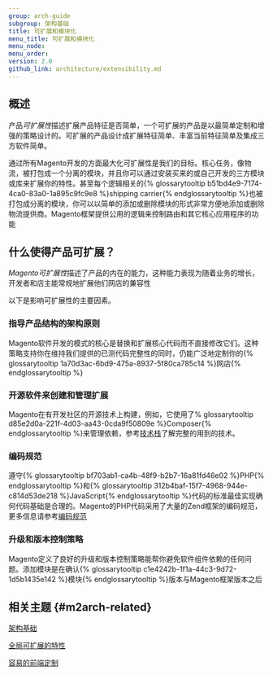 ```yaml
---
group: arch-guide
subgroup: 架构基础
title: 可扩展和模块化
menu_title: 可扩展和模块化
menu_node:
menu_order:
version: 2.0
github_link: architecture/extensibility.md
---
```


## 概述

产品<i>可扩展性</i>描述扩展产品特征是否简单，一个可扩展的产品是以最简单定制和增强的策略设计的。可扩展的产品设计成扩展特征简单、丰富当前特征简单及集成三方软件简单。

通过所有Magento开发的方面最大化可扩展性是我们的目标。核心任务，像物流，被打包成一个分离的模块，并且你可以通过安装买来的或自己开发的三方模块或库来扩展你的特性。甚至每个逻辑相关的{% glossarytooltip b51bd4e9-7174-4ca0-83a0-1a895c9fc9e8 %}shipping carrier{% endglossarytooltip %}也被打包成分离的模块，你可以以简单的添加或删除模块的形式非常方便地添加或删除物流提供商。Magento框架提供公用的逻辑来控制路由和其它核心应用程序的功能

## 什么使得产品可扩展？

<i>Magento可扩展性</i>描述了产品的内在的能力，这种能力表现为随着业务的增长，开发者和店主能常规地扩展他们网店的兼容性

以下是影响可扩展性的主要因素。

### 指导产品结构的架构原则

Magento软件开发的模式的核心是替换和扩展核心代码而不直接修改它们。这种策略支持你在维持我们提供的已测代码完整性的同时，仍能广泛地定制你的{% glossarytooltip 1a70d3ac-6bd9-475a-8937-5f80ca785c14 %}网店{% endglossarytooltip %}

### 开源软件来创建和管理扩展

Magento在有开发社区的开源技术上构建，例如，它使用了% glossarytooltip d85e2d0a-221f-4d03-aa43-0cda9f50809e %}Composer{% endglossarytooltip %}来管理依赖，参考<a href="{{ page.baseurl }}/architecture/tech-stack.html">技术栈</a>了解完整的用到的技术。

### 编码规范

遵守{% glossarytooltip bf703ab1-ca4b-48f9-b2b7-16a81fd46e02 %}PHP{% endglossarytooltip %}和{% glossarytooltip 312b4baf-15f7-4968-944e-c814d53de218 %}JavaScript{% endglossarytooltip %}代码的标准最佳实现确何代码基础是合理的。Magento的PHP代码采用了大量的Zend框架的编码规范，更多信息请参考<a href="{{ page.baseurl }}/coding-standards/bk-coding-standards.html">编码规范</a>

### 升级和版本控制策略

Magento定义了良好的升级和版本控制策略能帮你避免软件组件依赖的任何问题。添加模块是在确认{% glossarytooltip c1e4242b-1f1a-44c3-9d72-1d5b1435e142 %}模块{% endglossarytooltip %}版本与Magento框架版本之后

## 相关主题 {#m2arch-related}

<a href="{{ page.baseurl }}/architecture/archi_perspectives/ABasics_intro.html">架构基础</a>

<a href="{{ page.baseurl }}/architecture/global_extensibility_features.html">全局可扩展的特性</a>

<a href="{{ page.baseurl }}/architecture/frontend_custom_strategies.html">容易的前端定制</a>

